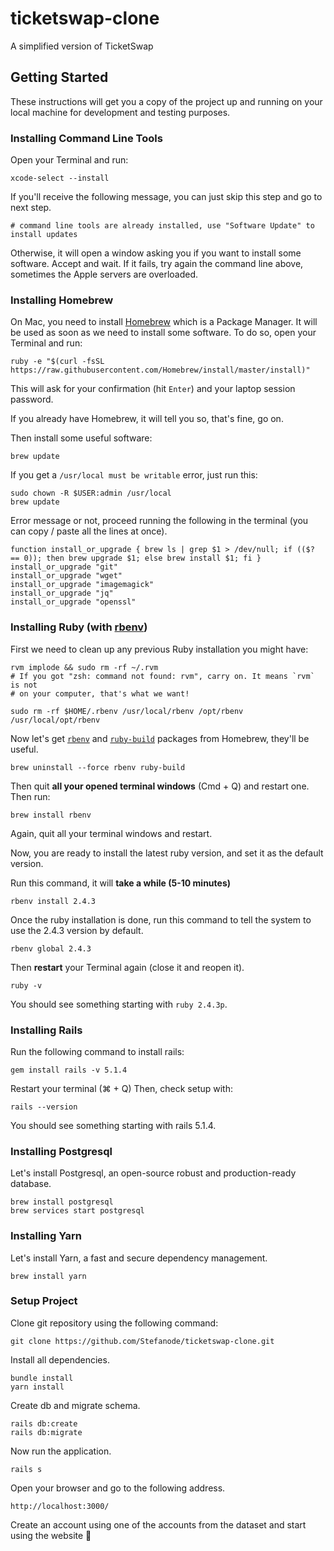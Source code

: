# ticketswap-clone

A simplified version of TicketSwap

## Getting Started

These instructions will get you a copy of the project up and running on your local machine for development and testing purposes.

### Installing Command Line Tools

Open your Terminal and run:

```
xcode-select --install
```

If you'll receive the following message, you can just skip this step and go to next step.

```
# command line tools are already installed, use "Software Update" to install updates
```

Otherwise, it will open a window asking you if you want to install some software. Accept and wait. If it fails, try again the command line above, sometimes the Apple servers are overloaded.

### Installing Homebrew

On Mac, you need to install [Homebrew](http://brew.sh/) which is a Package Manager.
It will be used as soon as we need to install some software.
To do so, open your Terminal and run:

```
ruby -e "$(curl -fsSL https://raw.githubusercontent.com/Homebrew/install/master/install)"
```

This will ask for your confirmation (hit `Enter`) and your laptop session password.

If you already have Homebrew, it will tell you so, that's fine, go on.

Then install some useful software:

```
brew update
```

If you get a `/usr/local must be writable` error, just run this:

```
sudo chown -R $USER:admin /usr/local
brew update
```

Error message or not, proceed running the following in the terminal (you can copy / paste all the lines at once).

```
function install_or_upgrade { brew ls | grep $1 > /dev/null; if (($? == 0)); then brew upgrade $1; else brew install $1; fi }
install_or_upgrade "git"
install_or_upgrade "wget"
install_or_upgrade "imagemagick"
install_or_upgrade "jq"
install_or_upgrade "openssl"
```

### Installing Ruby (with [rbenv](https://github.com/sstephenson/rbenv))

First we need to clean up any previous Ruby installation you might have:

```
rvm implode && sudo rm -rf ~/.rvm
# If you got "zsh: command not found: rvm", carry on. It means `rvm` is not
# on your computer, that's what we want!

sudo rm -rf $HOME/.rbenv /usr/local/rbenv /opt/rbenv /usr/local/opt/rbenv
```

Now let's get [`rbenv`](https://github.com/rbenv/rbenv) and [`ruby-build`](https://github.com/rbenv/ruby-build) packages from Homebrew, they'll be useful.

```
brew uninstall --force rbenv ruby-build
```

Then quit **all your opened terminal windows** (Cmd + Q) and restart one. Then run:

```
brew install rbenv
```

Again, quit all your terminal windows and restart.


Now, you are ready to install the latest ruby version, and set it as the default version.

Run this command, it will **take a while (5-10 minutes)**

```
rbenv install 2.4.3
```

Once the ruby installation is done, run this command to tell the system
to use the 2.4.3 version by default.

```
rbenv global 2.4.3
```

Then **restart** your Terminal again (close it and reopen it).

```
ruby -v
```

You should see something starting with `ruby 2.4.3p`.

### Installing Rails

Run the following command to install rails:

```
gem install rails -v 5.1.4
```

Restart your terminal (⌘ + Q) Then, check setup with:

```
rails --version
```

You should see something starting with rails 5.1.4.

### Installing Postgresql

Let's install Postgresql, an open-source robust and production-ready database.

```
brew install postgresql
brew services start postgresql
```

### Installing Yarn

Let's install Yarn, a fast and secure dependency management.

```
brew install yarn
```

### Setup Project

Clone git repository using the following command:

```
git clone https://github.com/Stefanode/ticketswap-clone.git
```

Install all dependencies.

```
bundle install
yarn install
```

Create db and migrate schema.

```
rails db:create
rails db:migrate
```

Now run the application.

```
rails s
```

Open your browser and go to the following address.

```
http://localhost:3000/
```

Create an account using one of the accounts from the dataset and start using the website 🎉
